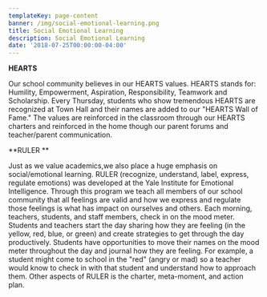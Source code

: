 ```yaml
---
templateKey: page-content
banner: /img/social-emotional-learning.png
title: Social Emotional Learning
description: Social Emotional Learning
date: '2018-07-25T00:00:00-04:00'
---
```

**HEARTS**

Our school community believes in our HEARTS values.  HEARTS stands for: Humility, Empowerment, Aspiration, Responsibility,  Teamwork and Scholarship.   Every Thursday, students who show tremendous HEARTS are recognized at Town Hall and their names are added to our "HEARTS Wall of Fame."  The values are reinforced in the classroom through our HEARTS charters and reinforced in the home though our parent forums and teacher/parent communication.



**RULER **

Just as we value academics,we also place a huge emphasis on social/emotional learning.  RULER (recognize, understand, label, express, regulate emotions) was developed at the Yale Institute for Emotional Intelligence.  Through this program we teach all members of our school community that all feelings are valid and how we express and regulate those feelings is what has impact on ourselves and others.  Each morning, teachers, students, and staff members, check in on the mood meter.  Students and teachers start the day sharing how they are feeling (in the yellow, red, blue, or green) and create strategies to get through the day productively. Students have opportunities to move their names on the mood meter throughout the day and journal how they are feeling.  For example, a student might come to school in the "red" (angry or mad) so a teacher would know to check in with that student and understand how to approach them.  Other aspects of RULER is the charter, meta-moment, and action plan.
